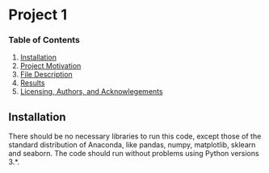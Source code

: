 # Project 1

### Table of Contents
1. [Installation](#installation)
2. [Project Motivation](#motivation)
3. [File Description](#files)
4. [Results](#results)
5. [Licensing, Authors, and Acknowlegements](#licensing)

## Installation <a name= "installation"></a>

There should be no necessary libraries to run this code, except those of the standard distribution of Anaconda, like
pandas, numpy, matplotlib, sklearn and seaborn. The code should run without problems using Python versions 3.*.
